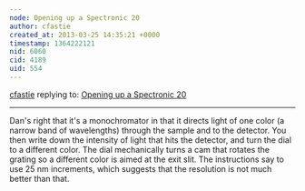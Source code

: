 ```yaml
---
node: Opening up a Spectronic 20
author: cfastie
created_at: 2013-03-25 14:35:21 +0000
timestamp: 1364222121
nid: 6060
cid: 4189
uid: 554
---
```




[cfastie](../profile/cfastie) replying to: [Opening up a Spectronic 20](../notes/warren/2-19-2013/opening-spectronic-20)

----
Dan's right that it's a monochromator in that it directs light of one color (a narrow band of wavelengths) through the sample and to the detector.  You then write down the intensity of light that hits the detector, and turn the dial to a different color. The dial mechanically turns a cam that rotates the grating so a different color is aimed at the exit slit.  The instructions say to use 25 nm increments, which suggests that the resolution is not much better than that.